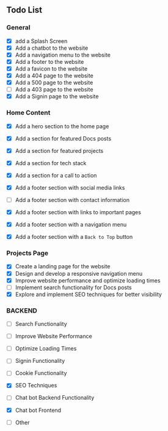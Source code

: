 
## Todo List

### General
- [X] add a Splash Screen
- [X] Add a chatbot to the website
- [X] Add a navigation menu to the website
- [X] Add a footer to the website
- [X] Add a favicon to the website
- [X] Add a 404 page to the website
- [X] Add a 500 page to the website
- [ ] Add a 403 page to the website
- [X] Add a Signin page to the website

### Home Content 

- [X] Add a hero section to the home page
- [X] Add a section for featured Docs posts
- [X] Add a section for featured projects
- [X] Add a section for tech stack
- [X] Add a section for a call to action
- [X] Add a footer section with social media links
- [ ] Add a footer section with contact information
- [X] Add a footer section with links to important pages
- [X] Add a footer section with a navigation menu
- [X] Add a footer section with a `Back to Top` button


### Projects Page

- [X] Create a landing page for the website
- [X] Design and develop a responsive navigation menu
- [X] Improve website performance and optimize loading times
- [ ] Implement search functionality for Docs posts
- [X] Explore and implement SEO techniques for better visibility

### BACKEND 

- [ ] Search Functionality
- [ ] Improve Website Performance
- [ ] Optimize Loading Times
- [ ] Signin Functionality
- [ ] Cookie Functionality
- [X] SEO Techniques
- [ ] Chat bot Backend Functionality
- [X] Chat bot Frontend
- [ ] Other

